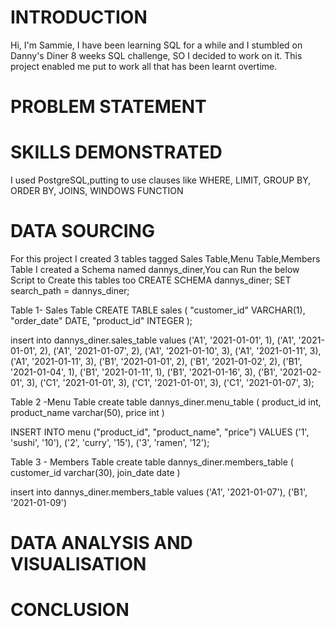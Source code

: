 # INTRODUCTION
 Hi, I'm Sammie, I have been learning SQL for a while and I stumbled on Danny's Diner 8 weeks SQL challenge, SO I decided to work on it. This project enabled me put to work all that has been learnt overtime. 
# PROBLEM STATEMENT

# SKILLS DEMONSTRATED
I used PostgreSQL,putting to use clauses like WHERE, LIMIT, GROUP BY, ORDER BY, JOINS, WINDOWS FUNCTION 
# DATA SOURCING
 For this project I created 3 tables tagged Sales Table,Menu Table,Members Table
 I created a Schema named dannys_diner,You can Run the below Script to Create this tables too
 CREATE SCHEMA dannys_diner;
 SET search_path = dannys_diner;

 
Table 1- Sales Table
CREATE TABLE sales (
  "customer_id" VARCHAR(1),
  "order_date" DATE,
  "product_id" INTEGER
);

insert into dannys_diner.sales_table
values     ('A1', '2021-01-01', 1),
	   ('A1', '2021-01-01', 2),
	   ('A1', '2021-01-07', 2),
	   ('A1', '2021-01-10', 3),
	   ('A1', '2021-01-11', 3),
	   ('A1', '2021-01-11', 3),
	   ('B1', '2021-01-01', 2),
	   ('B1', '2021-01-02', 2),
	   ('B1', '2021-01-04', 1),
	   ('B1', '2021-01-11', 1),
	   ('B1', '2021-01-16', 3),
	   ('B1', '2021-02-01', 3),
	   ('C1', '2021-01-01', 3),
	   ('C1', '2021-01-01', 3),
	   ('C1', '2021-01-07', 3);


Table 2 -Menu Table
create table dannys_diner.menu_table 
(
		product_id int,
		product_name varchar(50),
		price int
)


INSERT INTO menu
("product_id", "product_name", "price")
VALUES
  ('1', 'sushi', '10'),
  ('2', 'curry', '15'),
  ('3', 'ramen', '12');


Table 3 - Members Table
create table dannys_diner.members_table 
(
		customer_id varchar(30),
		join_date date
)

insert into dannys_diner.members_table
values 		('A1', '2021-01-07'),
		('B1', '2021-01-09')
			
# DATA ANALYSIS AND VISUALISATION
# CONCLUSION
